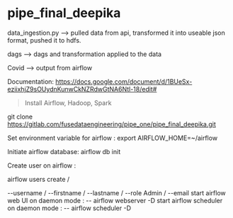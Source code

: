 # pipe_final_deepika

data_ingestion.py --> pulled data from api, transformed it into useable json format, pushed it to hdfs.

dags --> dags and transformation applied to the data

Covid --> output from airflow

Documentation:
https://docs.google.com/document/d/1BUeSx-eziixhjZ9sOUydnKunwCkNZRdwGtNA6Ntl-18/edit#



> Install Airflow, Hadoop, Spark

git clone https://gitlab.com/fusedataengineering/pipe_one/pipe_final_deepika.git


Set environment variable for airflow :  export AIRFLOW_HOME=~/airflow


Initiate airflow database: airflow db init


Create user on airflow :

airflow users create /

--username  /
--firstname  /
--lastname  /
--role Admin /
--email 
start airflow web UI on daemon mode :
-- airflow webserver -D
start airflow scheduler on daemon mode :
-- airflow scheduler -D


